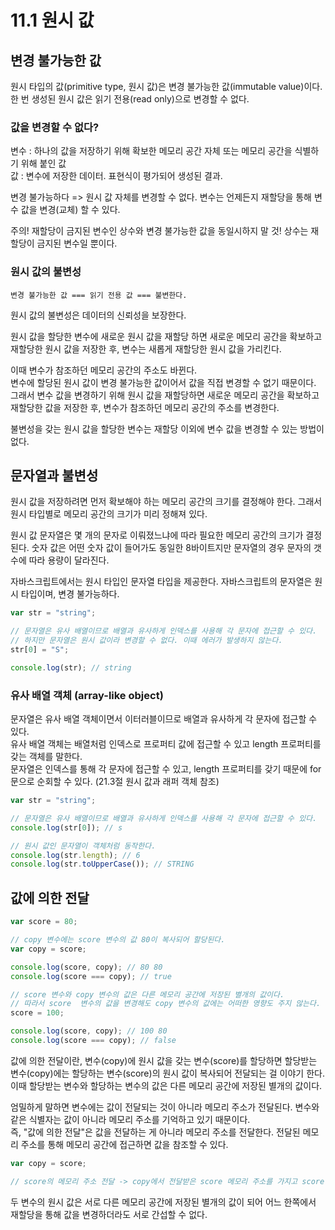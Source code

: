 # 11.1 원시 값

## 변경 불가능한 값

원시 타입의 값(primitive type, 원시 값)은 변경 불가능한 값(immutable value)이다. 한 번 생성된 원시 값은 읽기 전용(read only)으로 변경할 수 없다.

### 값을 변경할 수 없다?

변수 : 하나의 값을 저장하기 위해 확보한 메모리 공간 자체 또는 메모리 공간을 식별하기 위해 붙인 값  
값 : 변수에 저장한 데이터. 표현식이 평가되어 생성된 결과.

변경 불가능하다 => 원시 값 자체를 변경할 수 없다. 변수는 언제든지 재할당을 통해 변수 값을 변경(교체) 할 수 있다.

주의! 재할당이 금지된 변수인 상수와 변경 불가능한 값을 동일시하지 말 것! 상수는 재할당이 금지된 변수일 뿐이다.

### 원시 값의 불변성

`변경 불가능한 값 === 읽기 전용 값 === 불변한다.`

원시 값의 불변성은 데이터의 신뢰성을 보장한다.

원시 값을 할당한 변수에 새로운 원시 값을 재할당 하면 새로운 메모리 공간을 확보하고 재할당한 원시 값을 저장한 후, 변수는 새롭게 재할당한 원시 값을 가리킨다.

이때 변수가 참조하던 메모리 공간의 주소도 바뀐다.  
변수에 할당된 원시 값이 변경 불가능한 값이어서 값을 직접 변경할 수 없기 때문이다.  
그래서 변수 값을 변경하기 위해 원시 값을 재할당하면 새로운 메모리 공간을 확보하고 재할당한 값을 저장한 후, 변수가 참조하던 메모리 공간의 주소를 변경한다.

불변성을 갖는 원시 값을 할당한 변수는 재할당 이외에 변수 값을 변경할 수 있는 방법이 없다.

## 문자열과 불변성

원시 값을 저장하려면 먼저 확보해야 하는 메모리 공간의 크기를 결정해야 한다. 그래서 원시 타입별로 메모리 공간의 크기가 미리 정해져 있다.

원시 값 문자열은 몇 개의 문자로 이뤄졌느냐에 따라 필요한 메모리 공간의 크기가 결정된다. 숫자 값은 어떤 숫자 값이 들어가도 동일한 8바이트지만 문자열의 경우 문자의 갯수에 따라 용량이 달라진다.

자바스크립트에서는 원시 타입인 문자열 타입을 제공한다. 자바스크립트의 문자열은 원시 타입이며, 변경 불가능하다.

```js
var str = "string";

// 문자열은 유사 배열이므로 배열과 유사하게 인덱스를 사용해 각 문자에 접근할 수 있다.
// 하지만 문자열은 원시 값이라 변경할 수 없다. 이때 에러가 발생하지 않는다.
str[0] = "S";

console.log(str); // string
```

### 유사 배열 객체 (array-like object)

문자열은 유사 배열 객체이면서 이터러블이므로 배열과 유사하게 각 문자에 접근할 수 있다.  
유사 배열 객체는 배열처럼 인덱스로 프로퍼티 값에 접근할 수 있고 length 프로퍼티를 갖는 객체를 말한다.  
문자열은 인덱스를 통해 각 문자에 접근할 수 있고, length 프로퍼티를 갖기 때문에 for문으로 순회할 수 있다.
(21.3절 원시 값과 래퍼 객체 참조)

```js
var str = "string";

// 문자열은 유사 배열이므로 배열과 유사하게 인덱스를 사용해 각 문자에 접근할 수 있다.
console.log(str[0]); // s

// 원시 값인 문자열이 객체처럼 동작한다.
console.log(str.length); // 6
console.log(str.toUpperCase()); // STRING
```

## 값에 의한 전달

```js
var score = 80;

// copy 변수에는 score 변수의 값 80이 복사되어 할당된다.
var copy = score;

console.log(score, copy); // 80 80
console.log(score === copy); // true

// score 변수와 copy 변수의 값은 다른 메모리 공간에 저장된 별개의 값이다.
// 따라서 score  변수의 값을 변경해도 copy 변수의 값에는 어떠한 영향도 주지 않는다.
score = 100;

console.log(score, copy); // 100 80
console.log(score === copy); // false
```

값에 의한 전달이란, 변수(copy)에 원시 값을 갖는 변수(score)를 할당하면 할당받는 변수(copy)에는 할당하는 변수(score)의 원시 값이 복사되어 전달되는 걸 이야기 한다.  
이때 할당받는 변수와 할당하는 변수의 값은 다른 메모리 공간에 저장된 별개의 값이다.

엄밀하게 말하면 변수에는 값이 전달되는 것이 아니라 메모리 주소가 전달된다. 변수와 같은 식별자는 값이 아니라 메모리 주소를 기억하고 있기 때문이다.  
즉, "값에 의한 전달"은 값을 전달하는 게 아니라 메모리 주소를 전달한다. 전달된 메모리 주소를 통해 메모리 공간에 접근하면 값을 참조할 수 있다.

```js
var copy = score;

// score의 메모리 주소 전달 -> copy에서 전달받은 score 메모리 주소를 가지고 score 메모리 공간 접근 -> score 값 참조 -> 다른 메모리 공간에 참조한 값 저장. copy는 해당 메모리 공간 주소를 가리키는 변수.
```

두 변수의 원시 값은 서로 다른 메모리 공간에 저장된 별개의 값이 되어 어느 한쪽에서 재할당을 통해 값을 변경하더라도 서로 간섭할 수 없다.
